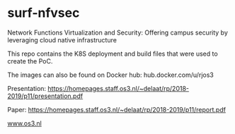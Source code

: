 # surf-nfvsec
Network Functions Virtualization and Security: Offering campus security by leveraging cloud native infrastructure

This repo contains the K8S deployment and build files that were used to create the PoC.

The images can also be found on Docker hub:
hub.docker.com/u/rjos3

Presentation:
https://homepages.staff.os3.nl/~delaat/rp/2018-2019/p11/presentation.pdf

Paper:
https://homepages.staff.os3.nl/~delaat/rp/2018-2019/p11/report.pdf

www.os3.nl
